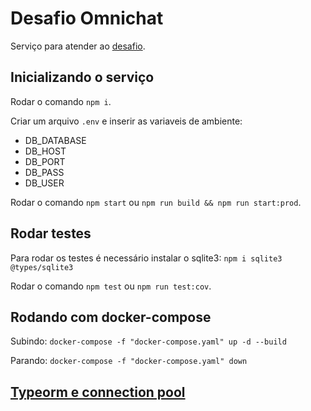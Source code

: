 # Desafio Omnichat

Serviço para atender ao [desafio](/DESAFIO.md).

## Inicializando o serviço

Rodar o comando `npm i`.

Criar um arquivo `.env` e inserir as variaveis de ambiente:

- DB_DATABASE
- DB_HOST
- DB_PORT
- DB_PASS
- DB_USER

Rodar o comando `npm start` ou `npm run build && npm run start:prod`.

## Rodar testes

Para rodar os testes é necessário instalar o sqlite3:
`npm i sqlite3 @types/sqlite3`

Rodar o comando `npm test` ou `npm run test:cov`.

## Rodando com docker-compose

Subindo:
`docker-compose -f "docker-compose.yaml" up -d --build`

Parando:
`docker-compose -f "docker-compose.yaml" down`

## [Typeorm e connection pool](https://orkhan.gitbook.io/typeorm/docs/connection#what-is-connection)
